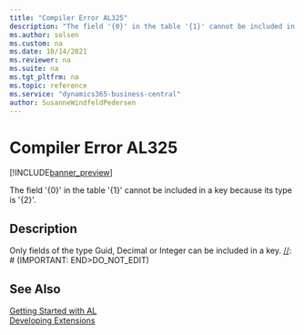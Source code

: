 ```yaml
---
title: "Compiler Error AL325"
description: "The field '{0}' in the table '{1}' cannot be included in a key because its type is '{2}'."
ms.author: solsen
ms.custom: na
ms.date: 10/14/2021
ms.reviewer: na
ms.suite: na
ms.tgt_pltfrm: na
ms.topic: reference
ms.service: "dynamics365-business-central"
author: SusanneWindfeldPedersen
---
```

[//]: # (START>DO_NOT_EDIT)
[//]: # (IMPORTANT:Do not edit any of the content between here and the END>DO_NOT_EDIT.)
[//]: # (Any modifications should be made in the .xml files in the ModernDev repo.)
# Compiler Error AL325

[!INCLUDE[banner_preview](../includes/banner_preview.md)]

The field '{0}' in the table '{1}' cannot be included in a key because its type is '{2}'.


## Description
Only fields of the type Guid, Decimal or Integer can be included in a key.
[//]: # (IMPORTANT: END>DO_NOT_EDIT)
## See Also  
[Getting Started with AL](../devenv-get-started.md)  
[Developing Extensions](../devenv-dev-overview.md)  